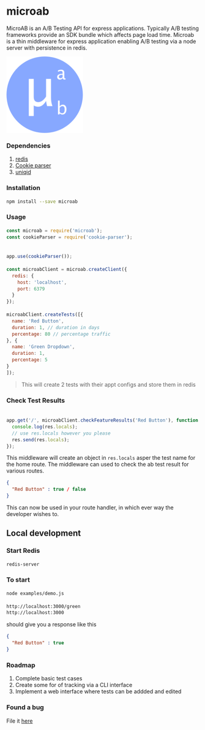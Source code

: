 # microab
MicroAB is an A/B Testing API for express applications. Typically A/B testing frameworks provide an SDK bundle which affects page load time. Microab is a thin middleware for express application enabling A/B testing via a node server with persistence in redis.

<img src="./art/microab.png" width='200' height='200' align='middle'>

### Dependencies
1. [redis](https://www.npmjs.com/package/redis)
2. [Cookie parser](https://www.npmjs.com/package/cookie-parser)
3. [uniqid](https://www.npmjs.com/package/uniqid)

### Installation
```bash
npm install --save microab
```

### Usage
```javascript
const microab = require('microab');
const cookieParser = require('cookie-parser');


app.use(cookieParser());

const microabClient = microab.createClient({
  redis: {
    host: 'localhost',
    port: 6379
  }
});

microabClient.createTests([{
  name: 'Red Button',
  duration: 1, // duration in days
  percentage: 80 // percentage traffic
}, {
  name: 'Green Dropdown',
  duration: 1,
  percentage: 5
}
]);
```
> This will create 2 tests with their appt configs and store them in redis

### Check Test Results
```javascript

app.get('/', microabClient.checkFeatureResults('Red Button'), function (req, res) {
  console.log(res.locals);
  // use res.locals however you please
  res.send(res.locals);
});

```
This middleware will create an object in `res.locals` asper the test name for the home route. The middleware can used to check the ab test result for various routes.

```json
{
  "Red Button" : true / false
}
```
This can now be used in your route handler, in which ever way the developer wishes to.

## Local development

### Start Redis
```bash
redis-server
```

### To start
```bash
node examples/demo.js

http://localhost:3000/green
http://localhost:3000
```
should give you a response like this

```json
{
  "Red Button" : true
}
```

### Roadmap
1. Complete basic test cases
2. Create some for of tracking via a CLI interface
3. Implement a web interface where tests can be addded and edited


### Found a bug
File it [here](https://github.com/nitish24p/microab/issues)

